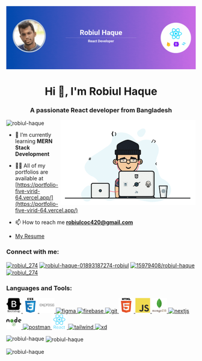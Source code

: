<img alt="MERN Stuck Developer" src="https://github.com/Robiul-Haque/Robiul-Haque/blob/main/Robiul%20Haque.gif?raw=true"/>

<h1 align="center">Hi 👋, I'm Robiul Haque</h1>
<h3 align="center">A passionate React developer from Bangladesh</h3>

<img align="right" alt="Frontend Developer" width="360" src="https://github.com/Robiul-Haque/Robiul-Haque/blob/main/coding.gif"/>

<p align="left"> <img src="https://komarev.com/ghpvc/?username=robiul-haque&label=Profile%20views&color=0e75b6&style=flat" alt="robiul-haque" /> </p>

- 🌱 I’m currently learning **MERN Stack Development**

- 👨‍💻 All of my portfolios are available at [https://portfolio-five-virid-64.vercel.app/](https://portfolio-five-virid-64.vercel.app/)

- 📫 How to reach me **robiulcoc420@gmail.com**

- <a href="https://drive.google.com/file/d/1QTDcmsNz37ACRCOf1y9cZL3sIe6WrZ7x/view">My Resume</a>

<h3 align="left">Connect with me:</h3>
<p align="left">
<a href="https://twitter.com/robiul_274" target="blank"><img align="center" src="https://raw.githubusercontent.com/rahuldkjain/github-profile-readme-generator/master/src/images/icons/Social/twitter.svg" alt="robiul_274" height="30" width="40" /></a>
<a href="https://linkedin.com/in/robiul-haque-01893187274-robiul" target="blank"><img align="center" src="https://raw.githubusercontent.com/rahuldkjain/github-profile-readme-generator/master/src/images/icons/Social/linked-in-alt.svg" alt="robiul-haque-01893187274-robiul" height="30" width="40" /></a>
<a href="https://stackoverflow.com/users/15979408/robiul-haque" target="blank"><img align="center" src="https://raw.githubusercontent.com/rahuldkjain/github-profile-readme-generator/master/src/images/icons/Social/stack-overflow.svg" alt="15979408/robiul-haque" height="30" width="40" /></a>
<a href="https://instagram.com/robiul_274" target="blank"><img align="center" src="https://raw.githubusercontent.com/rahuldkjain/github-profile-readme-generator/master/src/images/icons/Social/instagram.svg" alt="robiul_274" height="30" width="40" /></a>
</p>

<h3 align="left">Languages and Tools:</h3>
<p align="left"> <a href="https://getbootstrap.com" target="_blank" rel="noreferrer"> <img src="https://raw.githubusercontent.com/devicons/devicon/master/icons/bootstrap/bootstrap-plain-wordmark.svg" alt="bootstrap" width="40" height="40"/> </a> <a href="https://www.w3schools.com/css/" target="_blank" rel="noreferrer"> <img src="https://raw.githubusercontent.com/devicons/devicon/master/icons/css3/css3-original-wordmark.svg" alt="css3" width="40" height="40"/> </a> <a href="https://expressjs.com" target="_blank" rel="noreferrer"> <img src="https://raw.githubusercontent.com/devicons/devicon/master/icons/express/express-original-wordmark.svg" alt="express" width="40" height="40"/> </a> <a href="https://www.figma.com/" target="_blank" rel="noreferrer"> <img src="https://www.vectorlogo.zone/logos/figma/figma-icon.svg" alt="figma" width="40" height="40"/> </a> <a href="https://firebase.google.com/" target="_blank" rel="noreferrer"> <img src="https://www.vectorlogo.zone/logos/firebase/firebase-icon.svg" alt="firebase" width="40" height="40"/> </a> <a href="https://git-scm.com/" target="_blank" rel="noreferrer"> <img src="https://www.vectorlogo.zone/logos/git-scm/git-scm-icon.svg" alt="git" width="40" height="40"/> </a> <a href="https://www.w3.org/html/" target="_blank" rel="noreferrer"> <img src="https://raw.githubusercontent.com/devicons/devicon/master/icons/html5/html5-original-wordmark.svg" alt="html5" width="40" height="40"/> </a> <a href="https://developer.mozilla.org/en-US/docs/Web/JavaScript" target="_blank" rel="noreferrer"> <img src="https://raw.githubusercontent.com/devicons/devicon/master/icons/javascript/javascript-original.svg" alt="javascript" width="40" height="40"/> </a> <a href="https://www.mongodb.com/" target="_blank" rel="noreferrer"> <img src="https://raw.githubusercontent.com/devicons/devicon/master/icons/mongodb/mongodb-original-wordmark.svg" alt="mongodb" width="40" height="40"/> </a> <a href="https://nextjs.org/" target="_blank" rel="noreferrer"> <img src="https://cdn.worldvectorlogo.com/logos/nextjs-2.svg" alt="nextjs" width="40" height="40"/> </a> <a href="https://nodejs.org" target="_blank" rel="noreferrer"> <img src="https://raw.githubusercontent.com/devicons/devicon/master/icons/nodejs/nodejs-original-wordmark.svg" alt="nodejs" width="40" height="40"/> </a> <a href="https://postman.com" target="_blank" rel="noreferrer"> <img src="https://www.vectorlogo.zone/logos/getpostman/getpostman-icon.svg" alt="postman" width="40" height="40"/> </a> <a href="https://reactjs.org/" target="_blank" rel="noreferrer"> <img src="https://raw.githubusercontent.com/devicons/devicon/master/icons/react/react-original-wordmark.svg" alt="react" width="40" height="40"/> </a> <a href="https://tailwindcss.com/" target="_blank" rel="noreferrer"> <img src="https://www.vectorlogo.zone/logos/tailwindcss/tailwindcss-icon.svg" alt="tailwind" width="40" height="40"/> </a> <a href="https://www.adobe.com/products/xd.html" target="_blank" rel="noreferrer"> <img src="https://cdn.worldvectorlogo.com/logos/adobe-xd.svg" alt="xd" width="40" height="40"/> </a> </p>

<p><img align="left" src="https://github-readme-stats.vercel.app/api/top-langs?username=robiul-haque&show_icons=true&locale=en&layout=compact" alt="robiul-haque" /></p>

<p>&nbsp;<img align="center" src="https://github-readme-stats.vercel.app/api?username=robiul-haque&show_icons=true&locale=en" alt="robiul-haque" /></p>

<p><img align="center" src="https://github-readme-streak-stats.herokuapp.com/?user=robiul-haque&" alt="robiul-haque" /></p>
